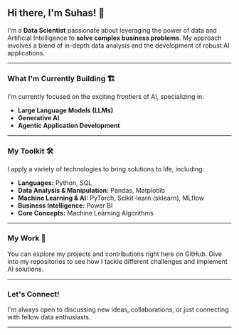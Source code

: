 ## Hi there, I'm Suhas! 👋

I'm a **Data Scientist** passionate about leveraging the power of data and Artificial Intelligence to **solve complex business problems**. My approach involves a blend of in-depth data analysis and the development of robust AI applications.

---

### What I'm Currently Building 🏗️

I'm currently focused on the exciting frontiers of AI, specializing in:

* **Large Language Models (LLMs)**
* **Generative AI**
* **Agentic Application Development**

---

### My Toolkit 🛠️

I apply a variety of technologies to bring solutions to life, including:

* **Languages:** Python, SQL
* **Data Analysis & Manipulation:** Pandas, Matplotlib
* **Machine Learning & AI:** PyTorch, Scikit-learn (sklearn), MLflow
* **Business Intelligence:** Power BI
* **Core Concepts:** Machine Learning Algorithms

---

### My Work 🚀

You can explore my projects and contributions right here on GitHub. Dive into my repositories to see how I tackle different challenges and implement AI solutions.

---

### Let's Connect!

I'm always open to discussing new ideas, collaborations, or just connecting with fellow data enthusiasts.

---
